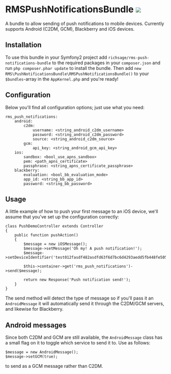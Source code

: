 # RMSPushNotificationsBundle ![](https://secure.travis-ci.org/richsage/RMSPushNotificationsBundle.png)

A bundle to allow sending of push notifications to mobile devices.  Currently supports Android (C2DM, GCM), Blackberry and iOS devices.

## Installation

To use this bundle in your Symfony2 project add `richsage/rms-push-notifications-bundle` to the required packages in your `composer.json` and run `php composer.phar update` to install the bundle. Then add `new RMS\PushNotificationsBundle\RMSPushNotificationsBundle()` to your `$bundles`-array in the `AppKernel.php` and you're ready!

## Configuration

Below you'll find all configuration options; just use what you need:

    rms_push_notifications:
	    android:
	        c2dm:
	            username: <string_android_c2dm_username>
	            password: <string_android_c2dm_password>
	            source: <string_android_c2dm_source>
	        gcm:
	            api_key: <string_android_gcm_api_key>
	    ios:
	        sandbox: <bool_use_apns_sandbox>
	        pem: <path_apns_certificate>
	        passphrase: <string_apns_certificate_passphrase>
	    blackberry:
	        evaluation: <bool_bb_evaluation_mode>
	        app_id: <string_bb_app_id>
	        password: <string_bb_password>

## Usage

A little example of how to push your first message to an iOS device, we'll assume that you've set up the configuration correctly:

	class PushDemoController extends Controller
	{
	    public function pushAction()
	    {
	    	$message = new iOSMessage();
	    	$message->setMessage('Oh my! A push notification!');
	    	$message->setDeviceIdentifier('test012fasdf482asdfd63f6d7bc6d4293aedd5fb448fe505eb4asdfef8595a7');

	    	$this->container->get('rms_push_notifications')->send($message);

	        return new Response('Push notification send!');
	    }
	}

The send method will detect the type of message so if you'll pass it an `AndroidMessage` it will automatically send it through the C2DM/GCM servers, and likewise for Blackberry.

## Android messages

Since both C2DM and GCM are still available, the `AndroidMessage` class has a small flag on it to toggle which service to send it to.  Use as follows:

    $message = new AndroidMessage();
    $message->setGCM(true);
    
to send as a GCM message rather than C2DM.

